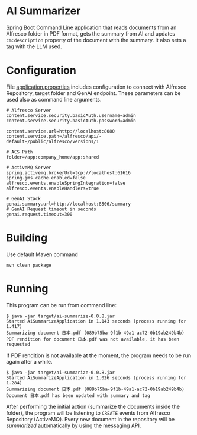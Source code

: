 # AI Summarizer

Spring Boot Command Line application that reads documents from an Alfresco folder in PDF format, gets the summary from AI and updates `cm:description` property of the document with the summary. It also sets a tag with the LLM used.

# Configuration

File [application.properties](src/main/resources/application.properties) includes configuration to connect with Alfresco Repository, target folder and GenAI endpoint. These parameters can be used also as command line arguments.

```
# Alfresco Server
content.service.security.basicAuth.username=admin
content.service.security.basicAuth.password=admin

content.service.url=http://localhost:8080
content.service.path=/alfresco/api/-default-/public/alfresco/versions/1

# ACS Path
folder=/app:company_home/app:shared

# ActiveMQ Server
spring.activemq.brokerUrl=tcp://localhost:61616
spring.jms.cache.enabled=false
alfresco.events.enableSpringIntegration=false
alfresco.events.enableHandlers=true

# GenAI Stack
genai.summary.url=http://localhost:8506/summary
# GenAI Request timeout in seconds
genai.request.timeout=300
```

# Building

Use default Maven command

```
mvn clean package
```

# Running

This program can be run from command line:

```
$ java -jar target/ai-summarize-0.0.8.jar
Started AiSummarizeApplication in 1.143 seconds (process running for 1.417)
Summarizing document 日本.pdf (089b75ba-9f1b-49a1-ac72-0b19ab249b4b)
PDF rendition for document 日本.pdf was not available, it has been requested
```

If PDF rendition is not available at the moment, the program needs to be run again after a while.

```
$ java -jar target/ai-summarize-0.0.8.jar
Started AiSummarizeApplication in 1.026 seconds (process running for 1.284)
Summarizing document 日本.pdf (089b75ba-9f1b-49a1-ac72-0b19ab249b4b)
Document 日本.pdf has been updated with summary and tag
```

After performing the initial action (summarize the documents inside the folder), the program will be listening to `CREATE` events from Alfresco Repository (ActiveMQ). Every new document in the repository will be *summarized* automatically by using the messaging API.